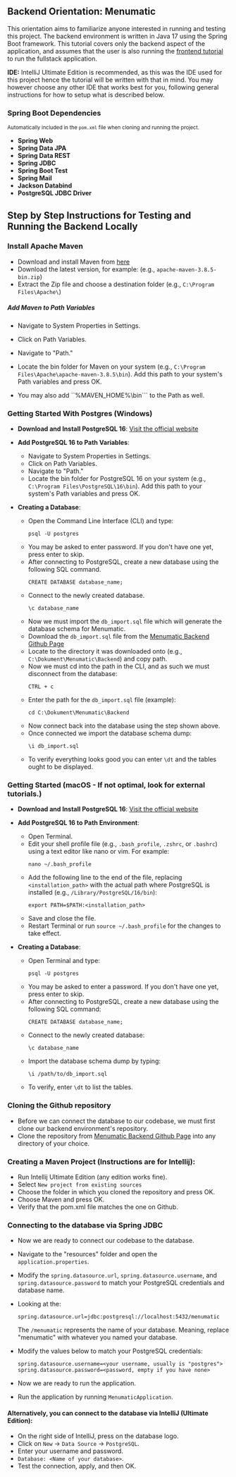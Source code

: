 ## Backend Orientation: Menumatic

This orientation aims to familiarize anyone interested in running and testing this project. The backend environment is written in Java 17 using the Spring Boot framework. This tutorial covers only the backend aspect of the application, and assumes that the user is also running the [frontend tutorial](https://github.com/Daniel3178/menumatic/blob/master/README.md) to run the fullstack application.

**IDE:** IntelliJ Ultimate Edition is recommended, as this was the IDE used for this project hence the tutorial will be written with that in mind. You may however choose any other IDE that works best for you, following general instructions for how to setup what is described below.

### Spring Boot Dependencies
<small>Automatically included in the `pom.xml` file when cloning and running the project.</small>
- **Spring Web**
- **Spring Data JPA**
- **Spring Data REST**
- **Spring JDBC**
- **Spring Boot Test**
- **Spring Mail**
- **Jackson Databind**
- **PostgreSQL JDBC Driver**


## Step by Step Instructions for Testing and Running the Backend Locally

### Install Apache Maven
- Download and install Maven from [here](https://maven.apache.org/download.cgi)
- Download the latest version, for example: (e.g., `apache-maven-3.8.5-bin.zip`)
- Extract the Zip file and choose a destination folder (e.g., `C:\Program Files\Apache\`)

##### Add Maven to Path Variables
  - Navigate to System Properties in Settings.
  - Click on Path Variables.
  - Navigate to "Path."
  - Locate the bin folder for Maven on your system (e.g., `C:\Program Files\Apache\apache-maven-3.8.5\bin`). Add this path to your system's Path variables and press OK.

  - You may also add ``%MAVEN_HOME%\bin``` to the Path as well.



### Getting Started With Postgres (Windows)

- **Download and Install PostgreSQL 16**: 
  [Visit the official website](https://www.postgresql.org/download/)

- **Add PostgreSQL 16 to Path Variables**:
  - Navigate to System Properties in Settings.
  - Click on Path Variables.
  - Navigate to "Path."
  - Locate the bin folder for PostgreSQL 16 on your system (e.g., `C:\Program Files\PostgreSQL\16\bin`). Add this path to your system's Path variables and press OK.


- **Creating a Database**:
  - Open the Command Line Interface (CLI) and type: 
    ```
    psql -U postgres
    ```
  - You may be asked to enter password. If you don't have one yet, press enter to skip.
  - After connecting to PostgreSQL, create a new database using the following SQL command.
    ```
    CREATE DATABASE database_name;
    ```
  - Connect to the newly created database.
    ```
    \c database_name
    ```
  - Now we must import the ```db_import.sql``` file which will generate the database schema for Menumatic.
  - Download the ```db_import.sql``` file from the [Menumatic Backend Github Page](https://github.com/team-havstrut-2024/menumatic-backend)
  - Locate to the directory it was downloaded onto (e.g., `C:\Dokument\Menumatic\Backend`) and copy path.
  - Now we must cd into the path in the CLI, and as such we must disconnect from the database:
    ```
    CTRL + c
    ```
  - Enter the path for the ```db_import.sql``` file (example): 
    ```
    cd C:\Dokument\Menumatic\Backend
    ```
  - Now connect back into the database using the step shown above.
  - Once connected we import the database schema dump:
    ```
    \i db_import.sql
    ```
  - To verify everything looks good you can enter ``` \dt ``` and the tables ought to be displayed.


### Getting Started (macOS - If not optimal, look for external tutorials.)

- **Download and Install PostgreSQL 16**: 
  [Visit the official website](https://www.postgresql.org/download/)

- **Add PostgreSQL 16 to Path Environment**:
  - Open Terminal.
  - Edit your shell profile file (e.g., `.bash_profile`, `.zshrc`, or `.bashrc`) using a text editor like nano or vim. For example:
    ```
    nano ~/.bash_profile
    ```
  - Add the following line to the end of the file, replacing `<installation_path>` with the actual path where PostgreSQL is installed (e.g., `/Library/PostgreSQL/16/bin`):
    ```
    export PATH=$PATH:<installation_path>
    ```
  - Save and close the file.
  - Restart Terminal or run `source ~/.bash_profile` for the changes to take effect.

- **Creating a Database**:
  - Open Terminal and type:
    ```
    psql -U postgres
    ```
  - You may be asked to enter a password. If you don't have one yet, press enter to skip.
  - After connecting to PostgreSQL, create a new database using the following SQL command:
    ```
    CREATE DATABASE database_name;
    ```
  - Connect to the newly created database:
    ```
    \c database_name
    ```
  - Import the database schema dump by typing:
    ```
    \i /path/to/db_import.sql
    ```
  - To verify, enter `\dt` to list the tables.  

### Cloning the Github repository
  - Before we can connect the database to our codebase, we must first clone our backend environment's repository.
  - Clone the repository from [Menumatic Backend Github Page](https://github.com/team-havstrut-2024/menumatic-backend) into any directory of your choice.

### Creating a Maven Project (Instructions are for Intellij):
  - Run Intellij Ultimate Edition (any edition works fine).
  - Select ``` New project from existing sources ```
  - Choose the folder in which you cloned the repository and press OK.
  - Choose Maven and press OK.
  - Verify that the pom.xml file matches the one on Github.

### Connecting to the database via Spring JDBC
  - Now we are ready to connect our codebase to the database.
  - Navigate to the "resources" folder and open the ``` application.properties ```.
  - Modify the `spring.datasource.url`, `spring.datasource.username`, and `spring.datasource.password` to match your PostgreSQL credentials and database name.

  - Looking at the:
    ```
    spring.datasource.url=jdbc:postgresql://localhost:5432/menumatic
    ```
    The ``` /menumatic ``` represents the name of your database. Meaning, replace "menumatic" with whatever you named your database.
  - Modify the values below to match your PostgreSQL credentials:
    ```
    spring.datasource.username=<your username, usually is "postgres">
    spring.datasource.password=<password, empty if you have none>
    ```
  - Now we are ready to run the application.
  - Run the application by running `MenumaticApplication`.

#### Alternatively, you can connect to the database via IntelliJ (Ultimate Edition):
  - On the right side of IntelliJ, press on the database logo.
  - Click on `New` -> `Data Source` -> `PostgreSQL`.
  - Enter your username and password.
  - `Database: <Name of your database>`.
  - Test the connection, apply, and then OK.

